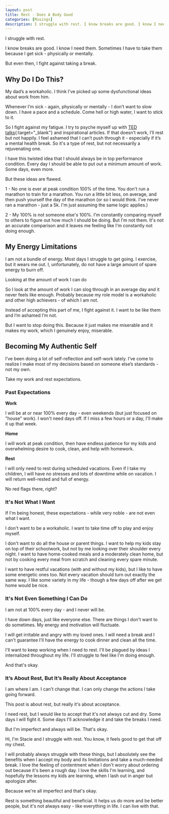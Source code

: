 ```yaml
---
layout: post
title: Rest - Does A Body Good
categories: [Musings]
description: I struggle with rest. I know breaks are good. I know I need them. Sometimes I have to take them because I get sick - physically or mentally. But even then, I fight against taking a break.
---
```


I struggle with rest.

I know breaks are good. I know I need them. Sometimes I have to take them because I get sick - physically or mentally.

But even then, I fight against taking a break.

<!--more-->

## Why Do I Do This?
My dad’s a workaholic. I think I’ve picked up some dysfunctional ideas about work from him.

Whenever I’m sick - again, physically or mentally - I don’t want to slow down. I have a pace and a schedule. Come hell or high water, I want to stick to it.

So I fight against my fatigue. I try to psyche myself up with [TED talks](https://www.ted.com/){:target="_blank"} and inspirational articles. If that doesn’t work, I’ll rest but not happily. I feel ashamed that I can’t push through it - especially if it’s a mental health break. So it's a type of rest, but not necessarily a rejuvenating one.

I have this twisted idea that I should always be in top performance condition. Every day I should be able to put out a minimum amount of work. Some days, even more. 

But these ideas are flawed.

1 - No one is ever at peak condition 100% of the time. You don't run a marathon to train for a marathon. You run a little bit less, on average, and then push yourself the day of the marathon (or so I would think. I've never ran a marathon - just a 5k. I'm just assuming the same logic applies.)

2 - My 100% is not someone else's 100%. I'm constantly comparing myself to others to figure out how much I should be doing. But I'm not them. It's not an accurate comparison and it leaves me feeling like I'm constantly not doing enough.

## My Energy Limitations
I am not a bundle of energy. Most days I struggle to get going. I exercise, but it wears me out. I, unfortunately, do not have a large amount of spare energy to burn off.

Looking at the amount of work I can do 

 So I look at the amount of work I can slog through in an average day and it never feels like enough. Probably because my role model is a workaholic and other high achievers - of which I am not.

Instead of accepting this part of me, I fight against it. I want to be like them and I’m ashamed I’m not.

But I want to stop doing this. Because it just makes me miserable and it makes my work, which I genuinely enjoy, miserable.

## Becoming My Authentic Self
I’ve been doing a lot of self-reflection and self-work lately. I’ve come to realize I make most of my decisions based on someone else’s standards - not my own.

Take my work and rest expectations.

### Past Expectations
**Work**

I will be at or near 100% every day - even weekends (but just focused on "house" work). I won't need days off. If I miss a few hours or a day, I'll make it up that week.

**Home**

I will work at peak condition, then have endless patience for my kids and overwhelming desire to cook, clean, and help with homework.

**Rest**

I will only need to rest during scheduled vacations. Even if I take my children, I will have no stresses and lots of downtime while on vacation. I will return well-rested and full of energy.

No red flags there, right?

### It's Not What I Want
If I'm being honest, these expectations - while very noble - are not even what I want. 

I don't want to be a workaholic. I want to take time off to play and enjoy myself.

I don't want to do all the house or parent things. I want to help my kids stay on top of their schoolwork, but not by me looking over their shoulder every night. I want to have home-cooked meals and a moderately clean home, but not by cooking every meal from scratch and cleaning every spare minute.

I want to have restful vacations (with and without my kids), but I like to have some energetic ones too. Not every vacation should turn out exactly the same way. I like some variety in my life - though a few days off after we get home would be nice.

### It's Not Even Something I Can Do
I am not at 100% every day - and I never will be.

I have down days, just like everyone else. There are things I don't want to do sometimes. My energy and motivation will fluctuate.

I will get irritable and angry with my loved ones. I will need a break and I can't guarantee I'll have the energy to cook dinner and clean all the time.

I'll want to keep working when I need to rest. I'll be plagued by ideas I internalized throughout my life. I'll struggle to feel like I'm doing enough.

And that's okay.

### It’s About Rest, But It’s Really About Acceptance
I am where I am. I can't change that. I can only change the actions I take going forward.

This post is about rest, but really it's about acceptance. 

I need rest, but I would like to accept that it's not always cut and dry. Some days I will fight it. Some days I'll acknowledge it and take the breaks I need.

But I'm imperfect and always will be. That's okay.

Hi, I'm Stacie and I struggle with rest. You know, it feels good to get that off my chest.

I will probably always struggle with these things, but I absolutely see the benefits when I accept my body and its limitations and take a much-needed break. I love the feeling of contentment when I don't worry about ordering out because it's been a rough day. I love the skills I'm learning, and hopefully the lessons my kids are learning, when I lash out in anger but apologize after.

Because we're all imperfect and that's okay.

Rest is something beautiful and beneficial. It helps us do more and be better people, but it's not always easy - like everything in life. I can live with that.
